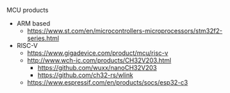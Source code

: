MCU products

* ARM based
  * https://www.st.com/en/microcontrollers-microprocessors/stm32f2-series.html
* RISC-V
  * https://www.gigadevice.com/product/mcu/risc-v
  * http://www.wch-ic.com/products/CH32V203.html
    * https://github.com/wuxx/nanoCH32V203
    * https://github.com/ch32-rs/wlink
  * https://www.espressif.com/en/products/socs/esp32-c3
  